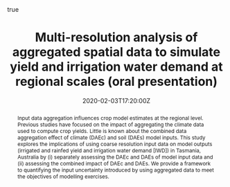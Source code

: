 ---
slug: "icropm-talk"
title: Multi-resolution analysis of aggregated spatial data to simulate yield and irrigation water demand at regional scales (oral presentation)
event: iCROPM2020 International Symposium
event_url: https://www.icropm2020.org/

location: Le Corum Montpellier France
address:
  street: Place Charles de Gaulle
  city: Montpellier
  region: France
  postcode: '34000'
  country: France

summary: We explored the implications of using coarse resolution input data on model outputs
abstract: "Input data aggregation influences crop model estimates at the regional level. Previous studies have focused on the impact of aggregating the climate data used to compute crop yields. Little is known about the combined data aggregation effect of climate (DAEc) and soil (DAEs) model inputs. This study explores the implications of using coarse resolution input data on model outputs (irrigated and rainfed yield and irrigation water demand [IWD]) in Tasmania, Australia by (i) separately assessing the DAEc and DAEs of model input data and (ii) assessing the combined impact of DAEc and DAEs. We provide a framework to quantifying the input uncertainty introduced by using aggregated data to meet the objectives of modelling exercises."

# Talk start and end times.
#   End time can optionally be hidden by prefixing the line with `#`.
date: "2020-02-03T17:20:00Z"
date_end: "2020-02-03T18:00:00Z"
all_day: false

# Schedule page publish date (NOT talk date).
publishDate: "2020-02-28T00:00:00Z"

authors: [Ojeda JJ, Eyshi Rezaei E, Remeny TA, Webb MA, Webber HA, Kamali B, Harris RMB, Brown JN, Kidd DB, Mohammed CL, Siebert S, Ewert F, Meinke H]
tags: [Data resolution, Data aggregation, Spatial heterogeneity, Model uncertainty]

# Is this a featured talk? (true/false)
featured: false

image:
  caption: ''
  focal_point: Right

url_code: ""
url_pdf: "https://www.dropbox.com/s/ayhehyq6519i13f/Ojeda%20et%20al.%2C%202020%20icrop2020.pdf?dl=0"
url_slides: "https://www.dropbox.com/s/qnmoa3azotz9hof/ppt_icropm2020.pdf?dl=0"
url_video: ""

# Markdown Slides (optional).
#   Associate this talk with Markdown slides.
#   Simply enter your slide deck's filename without extension.
#   E.g. `slides = "example-slides"` references `content/slides/example-slides.md`.
#   Otherwise, set `slides = ""`.
# slides: example

# Projects (optional).
#   Associate this post with one or more of your projects.
#   Simply enter your project's folder or file name without extension.
#   E.g. `projects = ["internal-project"]` references `content/project/deep-learning/index.md`.
#   Otherwise, set `projects = []`.
projects:
- project-2

# Enable math on this page?
math: true
---